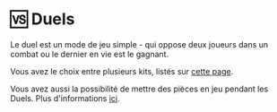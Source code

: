 # 🆚 Duels

Le duel est un mode de jeu simple - qui oppose deux joueurs dans un combat ou le dernier en vie est le gagnant.

Vous avez le choix entre plusieurs kits, listés sur [cette page](kits).

Vous avez aussi la possibilité de mettre des pièces en jeu pendant les Duels. Plus d'informations [ici](price).